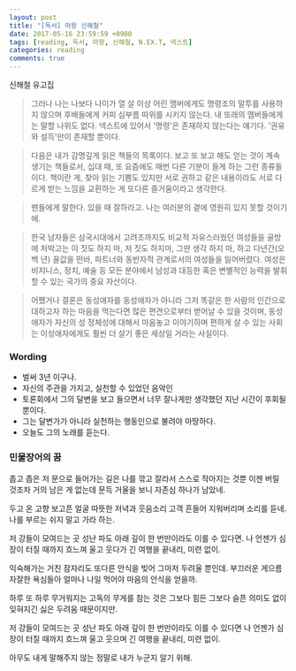 ```yaml
---
layout: post
title: "[독서] 마왕 신해철"
date: 2017-05-16 23:59:59 +0900
tags: [reading, 독서, 마왕, 신해철, N.EX.T, 넥스트]
categories: reading
comments: true
---
```

신해철 유고집

> 그러나 나는 나보다 나이가 열 살 이상 어린 맴버에게도 명령조의 말투를 사용하지 않으며 후배들에게 커피 심부름 따위를 시키지 않는다. 내 또래의 맴버들에게는 말할 나위도 없다. 넥스트에 있어서 '명령'은 존재하지 않는다는 얘기다. '권유와 설득'만이 존재할 뿐이다.

> 다음은 내가 감명깊게 읽은 책들의 목록이다. 보고 또 보고 해도 얻는 것이 계속 생기는 책들로서, 십대 때, 또 요즘에도 매번 다른 기분이 들게 하는 그런 종류들이다. 책이란 게, 찾아 읽는 기쁨도 있지만 서로 권하고 같은 내용이라도 서로 다르게 받는 느낌을 교환하는 게 또다른 즐거움이라고 생각한다.

> 팬들에게 말한다. 있을 때 잘하라고. 나는 여러분의 곁에 영원히 있지 못할 것이기에.

> 한국 남자들은 삼국시대에서 고려조까지도 비교적 자유스러웠던 여성들을 골방에 처박고는 이 짓도 하지 마, 저 짓도 하지마, 그딴 생각 하지 마, 하고 다년간(오백 년) 꼴값을 떤바, 파트너와 동반자적 관계로서의 여성들을 잃어버렸다. 여성은 비지니스, 정치, 예술 등 모든 분야에서 남성과 대등한 혹은 변별적인 능력을 발휘할 수 있는 국가의 중요 자산이다.

> 어쨌거나 결론은 동성애자를 동성애자가 아니라 그저 똑같은 한 사람의 인간으로 대하고자 하는 마음을 먹는다면 많은 편견으로부터 벋어날 수 있을 것이며, 동성애자가 자신의 성 정체성에 대해서 마음놓고 이야기하며 편하게 살 수 있는 사회는 이성애자에게도 훨씬 더 살기 좋은 세상일 거라는 사실이다.


### Wording
* 벌써 3년 이구나.
* 자신의 주관을 가지고, 실천할 수 있었던 음악인
* 토론회에서 그의 달변을 보고 들으면서 너무 잘나게만 생각했던 지난 시간이 후회될 뿐이다.
* 그는 달변가가 아니라 실천하는 행동인으로 불려야 마땅하다.
* 오늘도 그의 노래를 듣는다.


### 민물장어의 꿈
좁고 좁은 저 문으로 들어가는 길은
나를 깎고 잘라서 스스로 작아지는 것뿐
이젠 버릴 것조차 거의 남은 게 없는데
문득 거울을 보니 자존심 하나가 남았네.

두고 온 고향 보고픈 얼굴 따뜻한 저녁과 웃음소리
고객 흔들어 지워버리며 소리를 듣네.
나를 부르는 쉬지 말고 가라 하는.

저 강들이 모여드는 곳 성난 파도 아래 깊이
한 번만이라도 이를 수 있다면.
나 언젠가 심장이 터질 때까지 흐느껴 울고 웃다가
긴 여행을 끝내리, 미련 없이.

익숙해가는 거친 잠자리도
또다른 안식을 빚어 그마저 두려울 뿐인데.
부끄러운 게으름 자잘한 욕심들아
얼마나 나일 먹어야 마음의 안식을 얻을까.

하루 또 하루 무거워지는 고독의 무게를 참는 것은
그보다 힘든 그보다 슬픈
의미도 없이 잊혀지긴 싫은 두려움 때문이지만.

저 강들이 모여드는 곳 성난 파도 아래 깊이
한 번만이라도 이를 수 있다면
나 언젠가 심장이 터질 때까지 흐느껴 울고 웃으며
긴 여행을 끝내리, 미련 없이.

아무도 내게 말해주지 않는
정말로 내가 누군지 알기 위해.